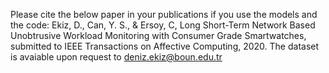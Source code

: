 Please cite the below paper in your publications if you use the models and the code:
Ekiz, D., Can, Y. S., & Ersoy, C, Long Short-Term Network Based Unobtrusive  Workload Monitoring with Consumer Grade Smartwatches, submitted to IEEE Transactions on Affective Computing, 2020.
The dataset is avaiable upon request to deniz.ekiz@boun.edu.tr